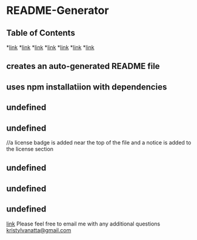 # README-Generator
## Table of Contents
*[link](#Description)
*[link](#Installation)
*[link](#Usage)
*[link](#License)
*[link](#Contributing)
*[link](#Tests)
*[link](#Questions)

## creates an auto-generated README file
## uses npm installatiion with dependencies
## undefined
## undefined
//a license badge is added near the top of the file and a notice is added to the license section
## undefined
## undefined
## undefined
[link](https://github.com/kristyvanatta)
Please feel free to email me with any additional questions
<kristylvanatta@gmail.com>

 